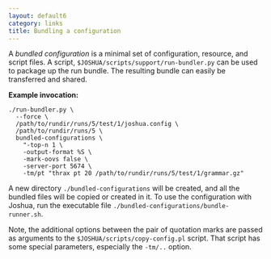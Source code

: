 ```yaml
---
layout: default6
category: links
title: Bundling a configuration
---
```


A *bundled configuration* is a minimal set of configuration, resource, and script files. A script, `$JOSHUA/scripts/support/run-bundler.py` can be used to package up the run bundle. The resulting bundle can easily be transferred and shared.

**Example invocation:**

    ./run-bundler.py \
      --force \
      /path/to/rundir/runs/5/test/1/joshua.config \
      /path/to/rundir/runs/5 \
      bundled-configurations \
        "-top-n 1 \
        -output-format %S \
        -mark-oovs false \
        -server-port 5674 \
        -tm/pt "thrax pt 20 /path/to/rundir/runs/5/test/1/grammar.gz"

A new directory `./bundled-configurations` will be created, and all the bundled files will be copied or created in it.  To use the configuration with Joshua, run the executable file `./bundled-configurations/bundle-runner.sh`.

Note, the additional options between the pair of quotation marks are passed as arguments to the `$JOSHUA/scripts/copy-config.pl` script. That script has some special parameters, especially the `-tm/..` option.
